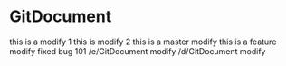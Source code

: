 # GitDocument
this is a modify 1
this is modify 2
this is a master modify
this is a feature modify
fixed bug 101
/e/GitDocument modify
/d/GitDocument modify
